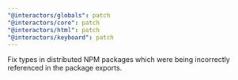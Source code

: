 ```yaml
---
"@interactors/globals": patch
"@interactors/core": patch
"@interactors/html": patch
"@interactors/keyboard": patch
---
```


Fix types in distributed NPM packages which were being incorrectly referenced in the package exports.

